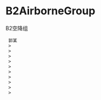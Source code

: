 # B2AirborneGroup
B2空降组

     郭某
     >
     >
     >
     >
     >
     >
     >
     >
     >
     >
